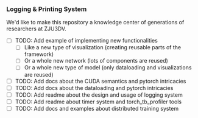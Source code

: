 ### Logging & Printing System

We'd like to make this repository a knowledge center of generations of researchers at ZJU3DV.

- [ ] TODO: Add example of implementing new functionalities
  - [ ] Like a new type of visualization (creating reusable parts of the framework)
  - [ ] Or a whole new network (lots of components are reused)
  - [ ] Or a whole new type of model (only dataloading and visualizations are reused)
- [ ] TODO: Add docs about the CUDA semantics and pytorch intricacies
- [ ] TODO: Add docs about the dataloading and pytorch intricacies
- [ ] TODO: Add readme about the design and usage of logging system
- [ ] TODO: Add readme about timer system and torch_tb_profiler tools
- [ ] TODO: Add docs and examples about distributed training system 
